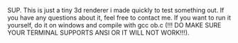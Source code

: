 SUP.
This is just a tiny 3d renderer i made quickly to test something out. If you have any questions about it, feel free to contact me.
If you want to run it yourself, do it on windows and compile with gcc ob.c (!!! DO MAKE SURE YOUR TERMINAL SUPPORTS ANSI OR IT WILL NOT WORK!!!).
